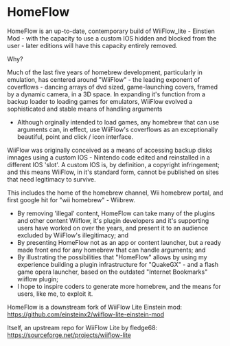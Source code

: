 # HomeFlow

HomeFlow is an up-to-date, contemporary build of WiiFlow_lite - Einstien Mod - with the capacity to use a custom IOS hidden and blocked from the user - later editions will have this capacity entirely removed.

Why?

Much of the last five years of homebrew development, particularly in emulation, has centered around "WiiFlow" - the leading exponent of  coverflows - dancing arrays of dvd sized, game-launching covers, framed by a dynamic camera, in a 3D space. 
In expanding it's function from a backup loader to loading games for emulators, WiiFlow evolved a sophisticated and stable means of handling arguments
- Although orginally intended to load games, any homebrew that can use arguments can, in effect, use WiiFlow's coverflows as an exceptionally beautiful, point and click / icon interface.

WiiFlow was originally conceived as a means of accessing backup disks imnages using a custom IOS - Nintendo code edited and reinstalled in a different IOS 'slot'. A custom IOS is, by definition, a copyright infringement; and this means WiiFlow, in it's standard form, cannot be published on sites that need legitimacy to survive.

This includes the home of the homebrew channel, Wii homebrew portal, and first google hit for "wii homebrew" - Wiibrew.

- By removing 'illegal' content, HomeFlow can take many of the plugins and other content Wiiflow, it's plugin developers and it's supporting users have worked on over the years, and present it to an audience excluded by WiiFlow's illegitimacy; and
- By presenting HomeFlow not as an app or content launcher, but a ready made front end for any homebrew that can handle arguments; and
- By illustrating the possibilities that "HomeFlow" allows by using my experience building a plugin infrastructure for "QuakeGX" - and a flash game opera launcher, based on the outdated "Internet Bookmarks" wiiflow plugin;
- I  hope to inspire coders to generate more homebrew, and the means for users, like me, to exploit it.

HomeFlow is a downstream fork of WiiFlow Lite Einstein mod: https://github.com/einsteinx2/wiiflow-lite-einstein-mod

Itself, an upstream repo for WiiFlow Lite by fledge68: https://sourceforge.net/projects/wiiflow-lite

